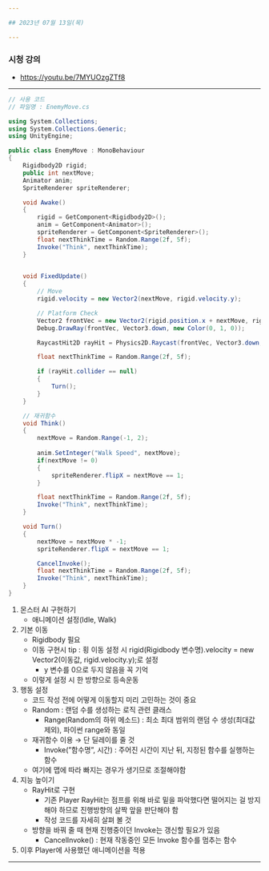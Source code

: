 ```yaml
---

## 2023년 07월 13일(목)

---
```


### 시청 강의

- https://youtu.be/7MYUOzgZTf8

---

```csharp
// 사용 코드
// 파일명 : EnemyMove.cs

using System.Collections;
using System.Collections.Generic;
using UnityEngine;

public class EnemyMove : MonoBehaviour
{
    Rigidbody2D rigid;
    public int nextMove;
    Animator anim;
    SpriteRenderer spriteRenderer;

    void Awake()
    {
        rigid = GetComponent<Rigidbody2D>();
        anim = GetComponent<Animator>();
        spriteRenderer = GetComponent<SpriteRenderer>();
        float nextThinkTime = Random.Range(2f, 5f);
        Invoke("Think", nextThinkTime);
    }

    
    void FixedUpdate()
    {
        // Move
        rigid.velocity = new Vector2(nextMove, rigid.velocity.y);

        // Platform Check
        Vector2 frontVec = new Vector2(rigid.position.x + nextMove, rigid.position.y);
        Debug.DrawRay(frontVec, Vector3.down, new Color(0, 1, 0));

        RaycastHit2D rayHit = Physics2D.Raycast(frontVec, Vector3.down, 1, LayerMask.GetMask("Platform"));

        float nextThinkTime = Random.Range(2f, 5f);

        if (rayHit.collider == null)
        {
            Turn();
        }
    }

    // 재귀함수
    void Think()
    {
        nextMove = Random.Range(-1, 2);
        
        anim.SetInteger("Walk Speed", nextMove);
        if(nextMove != 0)
        {
            spriteRenderer.flipX = nextMove == 1;
        }

        float nextThinkTime = Random.Range(2f, 5f);
        Invoke("Think", nextThinkTime);
    }

    void Turn()
    {
        nextMove = nextMove * -1;
        spriteRenderer.flipX = nextMove == 1;

        CancelInvoke();
        float nextThinkTime = Random.Range(2f, 5f);
        Invoke("Think", nextThinkTime);
    }
}
```

1. 몬스터 AI 구현하기
    - 애니메이션 설정(Idle, Walk)
2. 기본 이동
    - Rigidbody 필요
    - 이동 구현시 tip : 횡 이동 설정 시 rigid(Rigidbody 변수명).velocity = new Vector2(이동값, rigid.velocity.y);로 설정
        - y 변수를 0으로 두지 않음을 꼭 기억
    - 이렇게 설정 시 한 방향으로 등속운동
3. 행동 설정
    - 코드 작성 전에 어떻게 이동할지 미리 고민하는 것이 중요
    - Random : 랜덤 수를 생성하는 로직 관련 클래스
        - Range(Random의 하위 메소드) : 최소 최대 범위의 랜덤 수 생성(최대값 제외), 파이썬 range와 동일
    - 재귀함수 이용 → 단 딜레이를 줄 것
        - Invoke(”함수명”, 시간) : 주어진 시간이 지난 뒤, 지정된 함수를 실행하는 함수
    - 여기에 맵에 따라 빠지는 경우가 생기므로 조절해야함
4. 지능 높이기
    - RayHit로 구현
        - 기존 Player RayHit는 점프를 위해 바로 밑을 파악했다면 떨어지는 걸 방지해야 하므로 진행방향의 살짝 앞을 판단해야 함
        - 작성 코드를 자세히 살펴 볼 것
    - 방향을 바꿔 줄 때 현재 진행중이던 Invoke는 갱신할 필요가 있음
        - CancelInvoke() : 현재 작동중인 모든 Invoke 함수를 멈추는 함수
5. 이후 Player에 사용했던 애니메이션을 적용

---